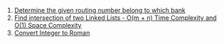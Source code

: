 1. [Determine the given routing number belong to which bank](https://algorithms.tutorialhorizon.com/determine-the-given-routing-number-belong-to-which-bank/)
2. [Find intersection of two Linked Lists - O(m + n) Time Complexity and O(1) Space Complexity](https://www.ideserve.co.in/learn/find-intersection-of-two-linked-lists-constant-space)
3. [Convert Integer to Roman](https://algorithms.tutorialhorizon.com/convert-integer-to-roman/)
